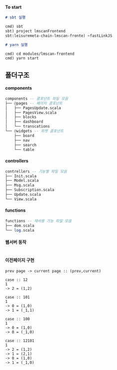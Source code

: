 #### To start

```md
# sbt 실행

cmd) sbt
sbt) project lmscanFrontend
sbt:leisuremeta-chain-lmscan-fronte) ~fastLinkJS

# yarn 실행

cmd) cd modules/lmscan-frontend
cmd) yarn start
```

## 폴더구조

#### components

```hs
components -- 콤포넌트 파일 모음
├── @pages -- 페이지 콤포넌트
│   ├── PagesUpdate.scala
│   ├── PagesView.scala
│   ├── blocks
│   ├── dashboard
│   └── transcations
└── @widgets -- 위젯 콤포넌트
    ├── board
    ├── nav
    ├── search
    └── table
```

#### controllers

```hs
contrellers -- 기능별 파일 모음
├── Init.scala
├── Model.scala
├── Msg.scala
├── Subscription.scala
├── Update.scala
└── View.scala
```

#### functions

```hs
functions -- 재사용 가능 파일 모음
├── dom.scala
└── log.scala
```

#### 웹서버 동작

```hs

```

#### 이전페이지 구현

```
prev page -> current page :: (prev,current)

case :: 12
1
-> 2 = (1,2)

case :: 101
1
-> 0 = (1,0)
-> 1 = (_1,1)

case :: 100
1
-> 0 = (1,0)
-> 0 = (_1,0)

case :: 12101
1
-> 2 = (1,2)
-> 1 = (2,1)
-> 0 = (1,0)
-> 1 = (_1,0)
```
